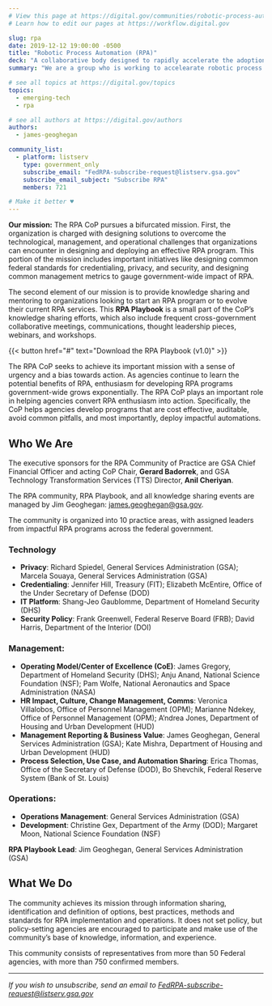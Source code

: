 ```yaml
---
# View this page at https://digital.gov/communities/robotic-process-automation-rpa
# Learn how to edit our pages at https://workflow.digital.gov

slug: rpa
date: 2019-12-12 19:00:00 -0500
title: "Robotic Process Automation (RPA)"
deck: "A collaborative body designed to rapidly accelerate the adoption of RPA technology across the federal government"
summary: "We are a group who is working to accelearate robotic process automation (RPA) adoption in the federal government."

# see all topics at https://digital.gov/topics
topics:
  - emerging-tech
  - rpa

# see all authors at https://digital.gov/authors
authors:
  - james-geoghegan

community_list:
  - platform: listserv
    type: government_only
    subscribe_email: "FedRPA-subscribe-request@listserv.gsa.gov"
    subscribe_email_subject: "Subscribe RPA"
    members: 721

# Make it better ♥
---
```


**Our mission:** The RPA CoP pursues a bifurcated mission. First, the organization is charged with designing solutions to overcome the technological, management, and operational challenges that organizations can encounter in designing and deploying an effective RPA program. This portion of the mission includes important initiatives like designing common federal standards for credentialing, privacy, and security, and designing common management metrics to gauge government-wide impact of RPA.

The second element of our mission is to provide knowledge sharing and mentoring to organizations looking to start an RPA program or to evolve their current RPA services. This **RPA Playbook** is a small part of the CoP’s knowledge sharing efforts, which also include frequent cross-government collaborative meetings, communications, thought leadership pieces, webinars, and workshops.

{{< button href="#" text="Download the RPA Playbook (v1.0)" >}}

The RPA CoP seeks to achieve its important mission with a sense of urgency and a bias towards action. As agencies continue to learn the potential benefits of RPA, enthusiasm for developing RPA programs government-wide grows exponentially. The RPA CoP plays an important role in helping agencies convert RPA enthusiasm into action. Specifically, the CoP helps agencies develop programs that are cost effective, auditable, avoid common pitfalls, and most importantly, deploy impactful automations.

## Who We Are

The executive sponsors for the RPA Community of Practice are GSA Chief Financial Officer and acting CoP Chair, **Gerard Badorrek**, and GSA Technology Transformation Services (TTS) Director, **Anil Cheriyan**.

The RPA community, RPA Playbook, and all knowledge sharing events are managed by Jim Geoghegan: [james.geoghegan@gsa.gov](mailto:james.geoghegan@gsa.gov).

The community is organized into 10 practice areas, with assigned leaders from impactful RPA programs across the federal government.


### Technology

- **Privacy**: Richard Spiedel, General Services Administration (GSA); Marcela Souaya, General Services Administration (GSA)
- **Credentialing**: Jennifer Hill, Treasury (FIT); Elizabeth McEntire, Office of the Under Secretary of Defense (DOD)
- **IT Platform**: Shang-Jeo Gaublomme, Department of Homeland Security (DHS)
- **Security Policy**: Frank Greenwell, Federal Reserve Board (FRB); David Harris, Department of the Interior (DOI)


### Management:

- **Operating Model/Center of Excellence (CoE)**: James Gregory, Department of Homeland Security (DHS); Anju Anand, National Science Foundation (NSF); Pam Wolfe, National Aeronautics and Space Administration (NASA)
- **HR Impact, Culture, Change Management, Comms**: Veronica Villalobos, Office of Personnel Management (OPM); Marianne Ndekey, Office of Personnel Management (OPM); A’ndrea Jones, Department of Housing and Urban Development (HUD)
- **Management Reporting & Business Value**: James Geoghegan, General Services Administration (GSA); Kate Mishra, Department of Housing and Urban Development (HUD)
- **Process Selection, Use Case, and Automation Sharing**: Erica Thomas, Office of the Secretary of Defense (DOD), Bo Shevchik, Federal Reserve System (Bank of St. Louis)


### Operations:

- **Operations Management**: General Services Administration (GSA)
- **Development**: Christine Gex, Department of the Army (DOD); Margaret Moon, National Science Foundation (NSF)

**RPA Playbook Lead**: Jim Geoghegan, General Services Administration (GSA)

## What We Do

The community achieves its mission through information sharing, identification and definition of options, best practices, methods and standards for RPA implementation and operations. It does not set policy, but policy-setting agencies are encouraged to participate and make use of the community’s base of knowledge, information, and experience.

This community consists of representatives from more than 50 Federal agencies, with more than 750 confirmed members.

---

_If you wish to unsubscribe, send an email to [FedRPA-subscribe-request@listserv.gsa.gov](mailto:FedRPA-subscribe-request@listserv.gsa.gov)_
